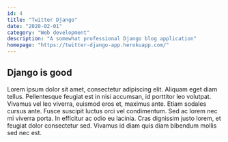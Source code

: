 ```yaml
---
id: 4
title: "Twitter Django"
date: "2020-02-01"
category: "Web development"
description: "A somewhat professional Django blog application"
homepage: "https://twitter-django-app.herokuapp.com/"
---
```


## Django is good

Lorem ipsum dolor sit amet, consectetur adipiscing elit. Aliquam eget diam tellus. Pellentesque feugiat est in nisi accumsan, id porttitor leo volutpat. Vivamus vel leo viverra, euismod eros et, maximus ante. Etiam sodales cursus ante. Fusce suscipit luctus orci vel condimentum. Sed ac lorem nec mi viverra porta. In efficitur ac odio eu lacinia. Cras dignissim justo lorem, et feugiat dolor consectetur sed. Vivamus id diam quis diam bibendum mollis sed nec est.
